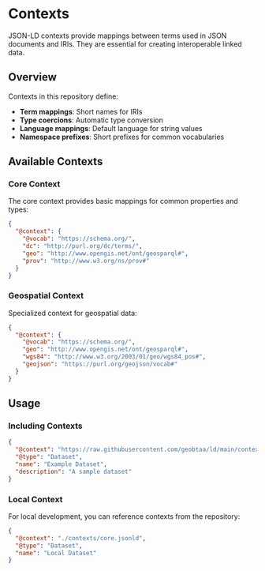 # Contexts

JSON-LD contexts provide mappings between terms used in JSON documents and IRIs. They are essential for creating interoperable linked data.

## Overview

Contexts in this repository define:

- **Term mappings**: Short names for IRIs
- **Type coercions**: Automatic type conversion
- **Language mappings**: Default language for string values
- **Namespace prefixes**: Short prefixes for common vocabularies

## Available Contexts

### Core Context

The core context provides basic mappings for common properties and types:

```json
{
  "@context": {
    "@vocab": "https://schema.org/",
    "dc": "http://purl.org/dc/terms/",
    "geo": "http://www.opengis.net/ont/geosparql#",
    "prov": "http://www.w3.org/ns/prov#"
  }
}
```

### Geospatial Context

Specialized context for geospatial data:

```json
{
  "@context": {
    "@vocab": "https://schema.org/",
    "geo": "http://www.opengis.net/ont/geosparql#",
    "wgs84": "http://www.w3.org/2003/01/geo/wgs84_pos#",
    "geojson": "https://purl.org/geojson/vocab#"
  }
}
```

## Usage

### Including Contexts

```json
{
  "@context": "https://raw.githubusercontent.com/geobtaa/ld/main/contexts/core.jsonld",
  "@type": "Dataset",
  "name": "Example Dataset",
  "description": "A sample dataset"
}
```

### Local Context

For local development, you can reference contexts from the repository:

```json
{
  "@context": "./contexts/core.jsonld",
  "@type": "Dataset",
  "name": "Local Dataset"
}
```